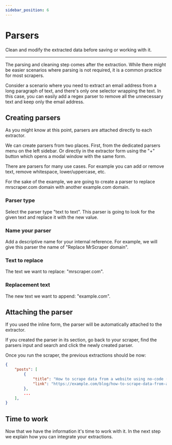 ```yaml
---
sidebar_position: 6
---
```


# Parsers

Clean and modify the extracted data before saving or working with it.

---

The parsing and cleaning step comes after the extraction. While there might be easier scenarios where parsing is not required, it is a common practice for most scrapers.

Consider a scenario where you need to extract an email address from a long paragraph of text, and there's only one selector wrapping the text. In this case, you can easily add a regex parser to remove all the unnecessary text and keep only the email address.

## Creating parsers

As you might know at this point, parsers are attached directly to each extractor.

We can create parsers from two places. First, from the dedicated parsers menu on the left sidebar. Or directly in the extractor form using the "+" button which opens a modal window with the same form.

There are parsers for many use cases. For example you can add or remove text, remove whitespace, lower/uppercase, etc.

For the sake of the example, we are going to create a parser to replace mrscraper.com domain with another example.com domain.

### Parser type

Select the parser type "text to text". This parser is going to look for the given text and replace it with the new value.

### Name your parser

Add a descriptive name for your internal reference. For example, we will give this parser the name of "Replace MrScraper domain".

### Text to replace

The text we want to replace: "mrscraper.com".

### Replacement text

The new text we want to append: "example.com".

## Attaching the parser

If you used the inline form, the parser will be automatically attached to the extractor.

If you created the parser in its section, go back to your scraper, find the parsers input and search and click the newly created parser.

Once you run the scraper, the previous extractions should be now:

```json
{
    "posts": [
        {
            "title": "How to scrape data from a website using no-code (with MrScraper)",
            "link": "https://example.com/blog/how-to-scrape-data-from-a-website-using-no-code-with-MrScraper"
        },
        ...
    ],
}
```

## Time to work

Now that we have the information it's time to work with it. In the next step we explain how you can integrate your extractions.
